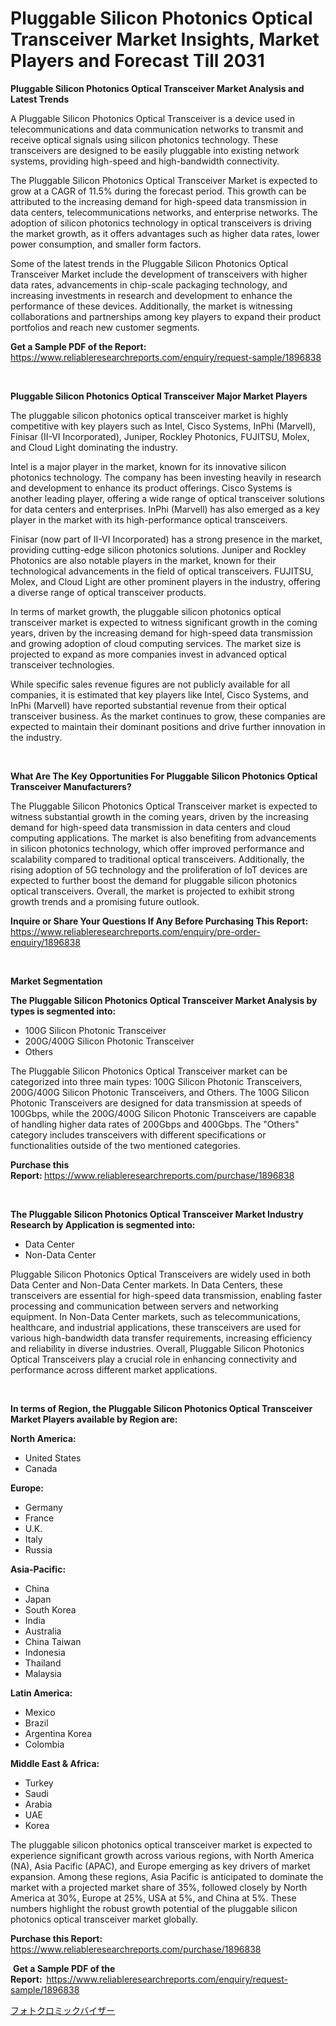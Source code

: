 <p><h1>Pluggable Silicon Photonics Optical Transceiver Market Insights, Market Players and Forecast Till 2031</h1></p><p><strong>Pluggable Silicon Photonics Optical Transceiver Market Analysis and Latest Trends</strong></p>
<p><p>A Pluggable Silicon Photonics Optical Transceiver is a device used in telecommunications and data communication networks to transmit and receive optical signals using silicon photonics technology. These transceivers are designed to be easily pluggable into existing network systems, providing high-speed and high-bandwidth connectivity.</p><p>The Pluggable Silicon Photonics Optical Transceiver Market is expected to grow at a CAGR of 11.5% during the forecast period. This growth can be attributed to the increasing demand for high-speed data transmission in data centers, telecommunications networks, and enterprise networks. The adoption of silicon photonics technology in optical transceivers is driving the market growth, as it offers advantages such as higher data rates, lower power consumption, and smaller form factors.</p><p>Some of the latest trends in the Pluggable Silicon Photonics Optical Transceiver Market include the development of transceivers with higher data rates, advancements in chip-scale packaging technology, and increasing investments in research and development to enhance the performance of these devices. Additionally, the market is witnessing collaborations and partnerships among key players to expand their product portfolios and reach new customer segments.</p></p>
<p><strong>Get a Sample PDF of the Report:&nbsp;</strong> <a href="https://www.reliableresearchreports.com/enquiry/request-sample/1896838">https://www.reliableresearchreports.com/enquiry/request-sample/1896838</a></p>
<p>&nbsp;</p>
<p><strong>Pluggable Silicon Photonics Optical Transceiver Major Market Players</strong></p>
<p><p>The pluggable silicon photonics optical transceiver market is highly competitive with key players such as Intel, Cisco Systems, InPhi (Marvell), Finisar (II-VI Incorporated), Juniper, Rockley Photonics, FUJITSU, Molex, and Cloud Light dominating the industry. </p><p>Intel is a major player in the market, known for its innovative silicon photonics technology. The company has been investing heavily in research and development to enhance its product offerings. Cisco Systems is another leading player, offering a wide range of optical transceiver solutions for data centers and enterprises. InPhi (Marvell) has also emerged as a key player in the market with its high-performance optical transceivers.</p><p>Finisar (now part of II-VI Incorporated) has a strong presence in the market, providing cutting-edge silicon photonics solutions. Juniper and Rockley Photonics are also notable players in the market, known for their technological advancements in the field of optical transceivers. FUJITSU, Molex, and Cloud Light are other prominent players in the industry, offering a diverse range of optical transceiver products.</p><p>In terms of market growth, the pluggable silicon photonics optical transceiver market is expected to witness significant growth in the coming years, driven by the increasing demand for high-speed data transmission and growing adoption of cloud computing services. The market size is projected to expand as more companies invest in advanced optical transceiver technologies.</p><p>While specific sales revenue figures are not publicly available for all companies, it is estimated that key players like Intel, Cisco Systems, and InPhi (Marvell) have reported substantial revenue from their optical transceiver business. As the market continues to grow, these companies are expected to maintain their dominant positions and drive further innovation in the industry.</p></p>
<p>&nbsp;</p>
<p><strong>What Are The Key Opportunities For Pluggable Silicon Photonics Optical Transceiver Manufacturers?</strong></p>
<p><p>The Pluggable Silicon Photonics Optical Transceiver market is expected to witness substantial growth in the coming years, driven by the increasing demand for high-speed data transmission in data centers and cloud computing applications. The market is also benefiting from advancements in silicon photonics technology, which offer improved performance and scalability compared to traditional optical transceivers. Additionally, the rising adoption of 5G technology and the proliferation of IoT devices are expected to further boost the demand for pluggable silicon photonics optical transceivers. Overall, the market is projected to exhibit strong growth trends and a promising future outlook.</p></p>
<p><strong>Inquire or Share Your Questions If Any Before Purchasing This Report:</strong> <a href="https://www.reliableresearchreports.com/enquiry/pre-order-enquiry/1896838">https://www.reliableresearchreports.com/enquiry/pre-order-enquiry/1896838</a></p>
<p>&nbsp;</p>
<p><strong>Market Segmentation</strong></p>
<p><strong>The Pluggable Silicon Photonics Optical Transceiver Market Analysis by types is segmented into:</strong></p>
<p><ul><li>100G Silicon Photonic Transceiver</li><li>200G/400G Silicon Photonic Transceiver</li><li>Others</li></ul></p>
<p><p>The Pluggable Silicon Photonics Optical Transceiver market can be categorized into three main types: 100G Silicon Photonic Transceivers, 200G/400G Silicon Photonic Transceivers, and Others. The 100G Silicon Photonic Transceivers are designed for data transmission at speeds of 100Gbps, while the 200G/400G Silicon Photonic Transceivers are capable of handling higher data rates of 200Gbps and 400Gbps. The "Others" category includes transceivers with different specifications or functionalities outside of the two mentioned categories.</p></p>
<p><strong>Purchase this Report:&nbsp;</strong><a href="https://www.reliableresearchreports.com/purchase/1896838">https://www.reliableresearchreports.com/purchase/1896838</a></p>
<p>&nbsp;</p>
<p><strong>The Pluggable Silicon Photonics Optical Transceiver Market Industry Research by Application is segmented into:</strong></p>
<p><ul><li>Data Center</li><li>Non-Data Center</li></ul></p>
<p><p>Pluggable Silicon Photonics Optical Transceivers are widely used in both Data Center and Non-Data Center markets. In Data Centers, these transceivers are essential for high-speed data transmission, enabling faster processing and communication between servers and networking equipment. In Non-Data Center markets, such as telecommunications, healthcare, and industrial applications, these transceivers are used for various high-bandwidth data transfer requirements, increasing efficiency and reliability in diverse industries. Overall, Pluggable Silicon Photonics Optical Transceivers play a crucial role in enhancing connectivity and performance across different market applications.</p></p>
<p>&nbsp;</p>
<p><strong>In terms of Region, the Pluggable Silicon Photonics Optical Transceiver Market Players available by Region are:</strong></p>
<p>
    <p> <strong> North America: </strong>
        <ul>
            <li>United States</li>
            <li>Canada</li>
        </ul>
        </p> 
    <p> <strong> Europe: </strong>
        <ul>
            <li>Germany</li>
            <li>France</li>
            <li>U.K.</li>
            <li>Italy</li>
            <li>Russia</li>
        </ul>
        </p> 
    <p> <strong> Asia-Pacific: </strong>
        <ul>
            <li>China</li>
            <li>Japan</li>
            <li>South Korea</li>
            <li>India</li>
            <li>Australia</li>
            <li>China Taiwan</li>
            <li>Indonesia</li>
            <li>Thailand</li>
            <li>Malaysia</li>
        </ul>
        </p> 
    <p> <strong> Latin America: </strong>
        <ul>
            <li>Mexico</li>
            <li>Brazil</li>
            <li>Argentina Korea</li>
            <li>Colombia</li>
        </ul>
        </p> 
    <p> <strong> Middle East & Africa: </strong>
        <ul>
            <li>Turkey</li>
            <li>Saudi</li>
            <li>Arabia</li>
            <li>UAE</li>
            <li>Korea</li>
        </ul>
    </p>
    </p>
<p><p>The pluggable silicon photonics optical transceiver market is expected to experience significant growth across various regions, with North America (NA), Asia Pacific (APAC), and Europe emerging as key drivers of market expansion. Among these regions, Asia Pacific is anticipated to dominate the market with a projected market share of 35%, followed closely by North America at 30%, Europe at 25%, USA at 5%, and China at 5%. These numbers highlight the robust growth potential of the pluggable silicon photonics optical transceiver market globally.</p></p>
<p><strong>Purchase this Report: </strong><a href="https://www.reliableresearchreports.com/purchase/1896838">https://www.reliableresearchreports.com/purchase/1896838</a></p>
<p>&nbsp;<strong>Get a Sample PDF of the Report:&nbsp;&nbsp;</strong><a href="https://www.reliableresearchreports.com/enquiry/request-sample/1896838">https://www.reliableresearchreports.com/enquiry/request-sample/1896838</a></p>
<p><strong></strong></p>
<p><p><a href="https://github.com/mreklxf44233/Market-Research-Report-List-1/blob/main/349069813970.md">フォトクロミックバイザー</a></p></p>